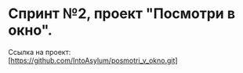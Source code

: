 # Спринт №2, проект "Посмотри в окно".  
Ссылка на проект:  
[https://github.com/IntoAsylum/posmotri_v_okno.git]
